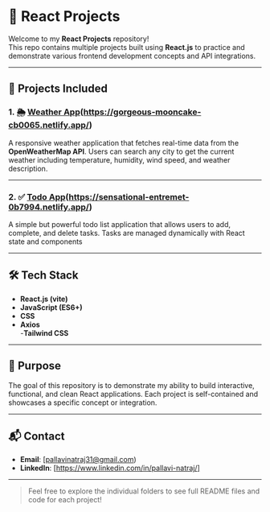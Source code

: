 # 🚀 React Projects

Welcome to my **React Projects** repository!  
This repo contains multiple projects built using **React.js** to practice and demonstrate various frontend development concepts and API integrations.

---

## 📁 Projects Included

### 1. 🌦️ [Weather App]([./weather-app])(https://gorgeous-mooncake-cb0065.netlify.app/)
A responsive weather application that fetches real-time data from the **OpenWeatherMap API**. Users can search any city to get the current weather including temperature, humidity, wind speed, and weather description.


---

### 2. ✅ [Todo App](./todo-app)(https://sensational-entremet-0b7994.netlify.app/)
A simple but powerful todo list application that allows users to add, complete, and delete tasks. Tasks are managed dynamically with React state and components

---

## 🛠️ Tech Stack
- **React.js (vite)**  
- **JavaScript (ES6+)**  
- **CSS**  
- **Axios**  
-**Tailwind CSS**

---

## 🎯 Purpose
The goal of this repository is to demonstrate my ability to build interactive, functional, and clean React applications. Each project is self-contained and showcases a specific concept or integration.

---

## 📬 Contact
- **Email**: [pallavinatraj31@gmail.com)
- **LinkedIn**: [https://www.linkedin.com/in/pallavi-natraj/]

---

> Feel free to explore the individual folders to see full README files and code for each project!
